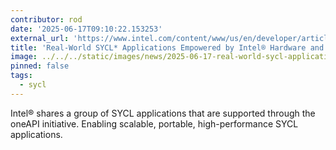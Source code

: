 ```yaml
---
contributor: rod
date: '2025-06-17T09:10:22.153253'
external_url: 'https://www.intel.com/content/www/us/en/developer/articles/technical/sycl-applications-using-oneapi-and-latest-hardware.html'
title: 'Real-World SYCL* Applications Empowered by Intel® Hardware and oneAPI'
image: ../../../static/images/news/2025-06-17-real-world-sycl-applications-empowered-by-intel-hardware-and-oneapi.webp
pinned: false
tags:
  - sycl
---
```


Intel® shares a group of SYCL applications that are supported through the oneAPI initiative. Enabling scalable, portable, high-performance SYCL applications. 
